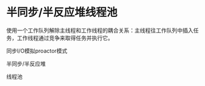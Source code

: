 # 半同步/半反应堆线程池
使用一个工作队列解除主线程和工作线程的耦合关系：主线程往工作队列中插入任务，工作线程通过竞争来取得任务并执行它。

同步I/O模拟proactor模式

半同步/半反应堆

线程池